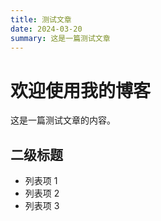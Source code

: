 ```yaml
---
title: 测试文章
date: 2024-03-20
summary: 这是一篇测试文章
---
```


# 欢迎使用我的博客

这是一篇测试文章的内容。

## 二级标题

- 列表项 1
- 列表项 2
- 列表项 3
